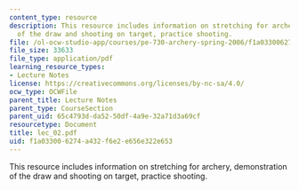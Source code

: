 ```yaml
---
content_type: resource
description: This resource includes information on stretching for archery, demonstration
  of the draw and shooting on target, practice shooting.
file: /ol-ocw-studio-app/courses/pe-730-archery-spring-2006/f1a033006274a432f6e2e656e322e653_lec_02.pdf
file_size: 33633
file_type: application/pdf
learning_resource_types:
- Lecture Notes
license: https://creativecommons.org/licenses/by-nc-sa/4.0/
ocw_type: OCWFile
parent_title: Lecture Notes
parent_type: CourseSection
parent_uid: 65c4793d-da52-50df-4a9e-32a71d3a69cf
resourcetype: Document
title: lec_02.pdf
uid: f1a03300-6274-a432-f6e2-e656e322e653
---
```

This resource includes information on stretching for archery, demonstration of the draw and shooting on target, practice shooting.